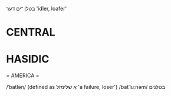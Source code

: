 בטלן
־ים
דער
'idler, loafer'

CENTRAL
========

HASIDIC
=======
= AMERICA = 

/ˈbatlən/ (defined as אַ שלימזל 'a failure, loser')
/batˈluːnəm/ בטלנים